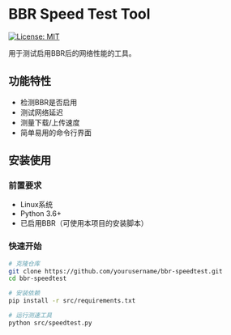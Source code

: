 # BBR Speed Test Tool

[![License: MIT](https://img.shields.io/badge/License-MIT-yellow.svg)](https://opensource.org/licenses/MIT)

用于测试启用BBR后的网络性能的工具。

## 功能特性
- 检测BBR是否启用
- 测试网络延迟
- 测量下载/上传速度
- 简单易用的命令行界面

## 安装使用

### 前置要求
- Linux系统
- Python 3.6+
- 已启用BBR（可使用本项目的安装脚本）

### 快速开始
```bash
# 克隆仓库
git clone https://github.com/yourusername/bbr-speedtest.git
cd bbr-speedtest

# 安装依赖
pip install -r src/requirements.txt

# 运行测速工具
python src/speedtest.py
